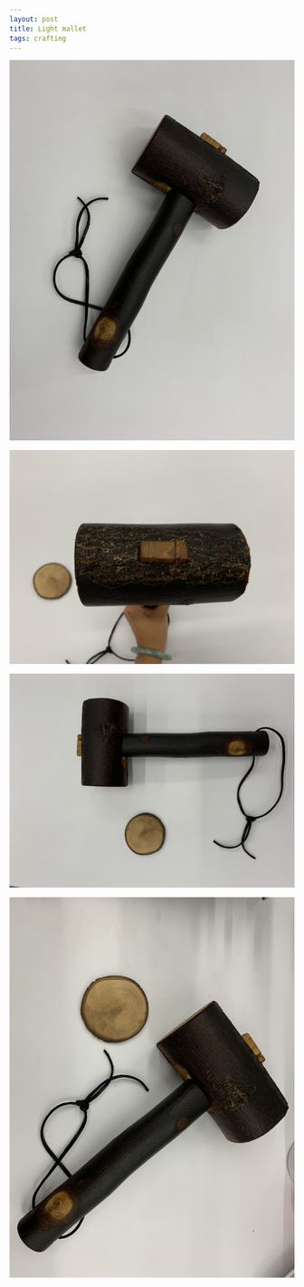 ```yaml
---
layout: post
title: Light mallet
tags: crafting
---
```



![Light Mallet1](../../assets/light-mallet1.JPG)

![Light Mallet2](../../assets/light-mallet2.JPG)

![Light Mallet3](../../assets/light-mallet3.JPG)

![Light Mallet4](../../assets/light-mallet4.JPG)
